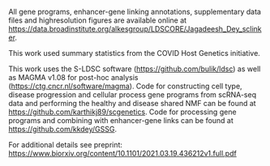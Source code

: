 All gene programs, enhancer-gene linking annotations, supplementary data files and highresolution figures are available online at https://data.broadinstitute.org/alkesgroup/LDSCORE/Jagadeesh_Dey_sclinker. 

This work used summary statistics from the COVID Host Genetics initiative. 

This work uses the S-LDSC software (https://github.com/bulik/ldsc) as well as MAGMA v1.08 for post-hoc
analysis (https://ctg.cncr.nl/software/magma). Code for constructing cell type, disease progression
and cellular process gene programs from scRNA-seq data and performing the healthy and disease
shared NMF can be found at https://github.com/karthikj89/scgenetics. Code for processing gene
programs and combining with enhancer-gene links can be found at
https://github.com/kkdey/GSSG.

For additional details see preprint: https://www.biorxiv.org/content/10.1101/2021.03.19.436212v1.full.pdf
